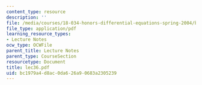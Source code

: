 ```yaml
---
content_type: resource
description: ''
file: /media/courses/18-034-honors-differential-equations-spring-2004/bc1979a4d8ac0da626a90683a2305239_lec36.pdf
file_type: application/pdf
learning_resource_types:
- Lecture Notes
ocw_type: OCWFile
parent_title: Lecture Notes
parent_type: CourseSection
resourcetype: Document
title: lec36.pdf
uid: bc1979a4-d8ac-0da6-26a9-0683a2305239
---
```

